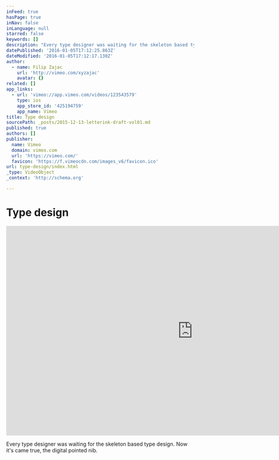 ```yaml
---
inFeed: true
hasPage: true
inNav: false
inLanguage: null
starred: false
keywords: []
description: "Every type designer was waiting for the skeleton based type design. Now it's came true, the digital pointed nib. "
datePublished: '2016-01-05T17:12:25.863Z'
dateModified: '2016-01-05T17:12:17.130Z'
author:
  - name: Filip Zajac
    url: 'http://vimeo.com/xyzajac'
    avatar: {}
related: []
app_links:
  - url: 'vimeo://app.vimeo.com/videos/123543579'
    type: ios
    app_store_id: '425194759'
    app_name: Vimeo
title: Type design
sourcePath: _posts/2015-12-13-letterink-draft-vol01.md
published: true
authors: []
publisher:
  name: Vimeo
  domain: vimeo.com
  url: 'https://vimeo.com/'
  favicon: 'https://f.vimeocdn.com/images_v6/favicon.ico'
url: type-design/index.html
_type: VideoObject
_context: 'http://schema.org'

---
```

# Type design

<iframe src="https://cdn.embedly.com/widgets/media.html?src=https%3A%2F%2Fplayer.vimeo.com%2Fvideo%2F123543579&amp;url=https%3A%2F%2Fvimeo.com%2F123543579&amp;image=http%3A%2F%2Fi.vimeocdn.com%2Fvideo%2F512915275_1280.jpg&amp;key=b7d04c9b404c499eba89ee7072e1c4f7&amp;type=text%2Fhtml&amp;schema=vimeo" width="1000" height="563" scrolling="no" frameborder="0" allowfullscreen="allowfullscreen" style=""></iframe>

Every type designer was waiting for the skeleton based type design. Now it's came true, the digital pointed nib.